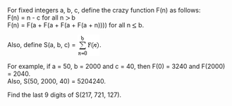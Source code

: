   <p>  For fixed integers a, b, c, define the crazy function F(n) as follows:<br />  F(n) = n - c for all n <img src='images/symbol_gt.gif' width='10' height='10' alt='&gt;' border='0' style='vertical-align:middle;' /> b <br />  F(n) = F(a + F(a + F(a + F(a + n)))) for all n <img src='images/symbol_le.gif' width='10' height='12' alt='&le;' border='0' style='vertical-align:middle;' /> b.  </p>  <p>  Also, define S(a, b, c) = <img src="project/images/p_340_formula.gif" style="vertical-align:middle;"/>.  </p>  <p>  For example, if a = 50, b = 2000 and c = 40, then F(0) = 3240 and F(2000) = 2040.<br />  Also, S(50, 2000, 40) = 5204240.  </p>  <p>  Find the last 9 digits of S(217, 721, 127).  </p>            